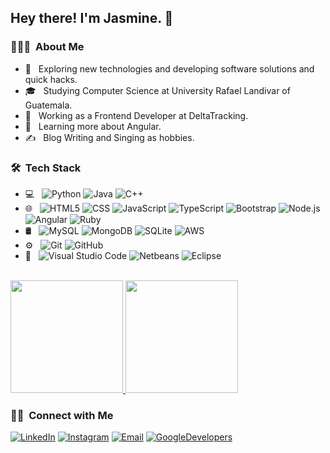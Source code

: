<h2> Hey there! I'm Jasmine. 👋</h2>


<h3> 👨🏻‍💻 &nbsp;About Me </h3>

- 🤔 &nbsp; Exploring new technologies and developing software solutions and quick hacks.
- 🎓 &nbsp; Studying Computer Science at University Rafael Landivar of Guatemala.
- 💼 &nbsp; Working as a Frontend Developer at DeltaTracking.
- 🌱 &nbsp; Learning more about Angular.
- ✍️ &nbsp; Blog Writing and Singing as hobbies.

<h3> 🛠 &nbsp;Tech Stack</h3>

- 💻 &nbsp;
  ![Python](https://img.shields.io/badge/-Python-333333?style=flat&logo=python)
  ![Java](https://img.shields.io/badge/-Java-333333?style=flat&logo=Java&logoColor=007396)
  ![C++](https://img.shields.io/badge/-C++-333333?style=flat&logo=C%2B%2B&logoColor=00599C)
- 🌐 &nbsp;
  ![HTML5](https://img.shields.io/badge/-HTML5-333333?style=flat&logo=HTML5)
  ![CSS](https://img.shields.io/badge/-CSS-333333?style=flat&logo=CSS3&logoColor=1572B6)
  ![JavaScript](https://img.shields.io/badge/-JavaScript-333333?style=flat&logo=javascript)
  ![TypeScript](https://img.shields.io/badge/-TypeScript-333333?style=flat&logo=typescript)
  ![Bootstrap](https://img.shields.io/badge/-Bootstrap-333333?style=flat&logo=bootstrap&logoColor=563D7C)
  ![Node.js](https://img.shields.io/badge/-Node.js-333333?style=flat&logo=node.js)
  ![Angular](https://img.shields.io/badge/-Angular-333333?style=flat&logo=angular)
  ![Ruby](https://img.shields.io/badge/-Ruby-333333?style=flat&logo=Ruby&logoColor=276DC3)
- 🛢 &nbsp;
  ![MySQL](https://img.shields.io/badge/-MySQL-333333?style=flat&logo=mysql)
  ![MongoDB](https://img.shields.io/badge/-MongoDB-333333?style=flat&logo=mongodb)
  ![SQLite](https://img.shields.io/badge/-SQLite-333333?style=flat&logo=sqlite)
  ![AWS](https://img.shields.io/badge/-AWS-333333?style=flat&logo=aws)
- ⚙️ &nbsp;
  ![Git](https://img.shields.io/badge/-Git-333333?style=flat&logo=git)
  ![GitHub](https://img.shields.io/badge/-GitHub-333333?style=flat&logo=github)
- 🔧 &nbsp;
  ![Visual Studio Code](https://img.shields.io/badge/-Visual%20Studio%20Code-333333?style=flat&logo=visual-studio-code&logoColor=007ACC)
  ![Netbeans](https://img.shields.io/badge/-Netbeans-333333?style=flat&logo=netbeans)
  ![Eclipse](https://img.shields.io/badge/-Eclipse-333333?style=flat&logo=eclipse-ide&logoColor=2C2255)

<br/>

<a href="https://github.com/AVS1508">
  <img height="180em" src="https://github-readme-stats.vercel.app/api?username=JasmineMorales&theme=buefy&show_icons=true" />
  <img height="180em" src="https://github-readme-stats.vercel.app/api/top-langs/?username=JasmineMorales&theme=buefy&layout=compact" />
</a>

<br/>

<h3> 🤝🏻 &nbsp;Connect with Me </h3>

<a href="www.linkedin.com/in/jasmine-morales-23j99"><img alt="LinkedIn" src="https://img.shields.io/badge/LinkedIn-Jasmine Morales-blue?style=flat-square&logo=linkedin"></a>
<a href="https://www.instagram.com/jasii.morales/"><img alt="Instagram" src="https://img.shields.io/badge/Instagram-jasii.morales-blue?style=flat-square&logo=instagram"></a>
<a href="jasmine.moralesgr@gmail.com"><img alt="Email" src="https://img.shields.io/badge/Email-jasmine.moralesgr@gmail.com-blue?style=flat-square&logo=gmail"></a>
<a href="https://g.dev/JasmineMorales"><img alt="GoogleDevelopers" src="https://img.shields.io/badge/GoogleDevelopers-JasmineMorales-blue?style=flat-square&logo=google"></a>
</p>

